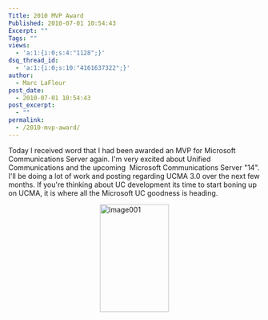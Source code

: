 ```yaml
---
Title: 2010 MVP Award
Published: 2010-07-01 10:54:43
Excerpt: ""
Tags: ""
views:
  - 'a:1:{i:0;s:4:"1128";}'
dsq_thread_id:
  - 'a:1:{i:0;s:10:"4161637322";}'
author:
  - Marc LaFleur
post_date:
  - 2010-07-01 10:54:43
post_excerpt:
  - ""
permalink:
  - /2010-mvp-award/
---
```

<p>Today I received word that I had been awarded an MVP for Microsoft Communications Server again. I'm very excited about Unified Communications and the upcoming&#160; Microsoft Communications Server "14". I'll be doing a lot of work and posting regarding UCMA 3.0 over the next few months. If you're thinking about UC development its time to start boning up on UCMA, it is where all the Microsoft UC goodness is heading.</p>  <p><a href="http://weblogs.asp.net/blogs/mlafleur/image001_5A92FC75.jpg"><img style="display:block;float:none;margin-left:auto;margin-right:auto;" title="image001" border="0" alt="image001" src="http://weblogs.asp.net/blogs/mlafleur/image001_thumb_4EFD3F36.jpg" width="138" height="215" /></a></p><img src="http://gotspeech.net/aggbug.aspx?PostID=10559" width="1" height="1"/>